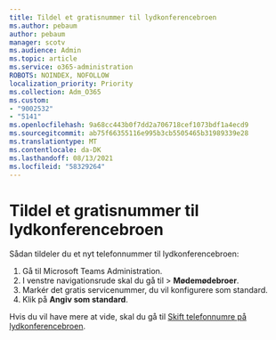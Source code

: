 ```yaml
---
title: Tildel et gratisnummer til lydkonferencebroen
ms.author: pebaum
author: pebaum
manager: scotv
ms.audience: Admin
ms.topic: article
ms.service: o365-administration
ROBOTS: NOINDEX, NOFOLLOW
localization_priority: Priority
ms.collection: Adm_O365
ms.custom:
- "9002532"
- "5141"
ms.openlocfilehash: 9a68cc443b0f7dd2a706718cef1073bdf1a4ecd9
ms.sourcegitcommit: ab75f66355116e995b3cb5505465b31989339e28
ms.translationtype: MT
ms.contentlocale: da-DK
ms.lasthandoff: 08/13/2021
ms.locfileid: "58329264"
---
```

# <a name="assign-a-toll-free-number-to-your-audio-conferencing-bridge"></a>Tildel et gratisnummer til lydkonferencebroen

Sådan tildeler du et nyt telefonnummer til lydkonferencebroen:

1. Gå til Microsoft Teams Administration.
1. I venstre navigationsrude skal du gå til  >  **Mødemødebroer**.
1. Markér det gratis servicenummer, du vil konfigurere som standard.
1. Klik på **Angiv som standard**.

Hvis du vil have mere at vide, skal du gå til [Skift telefonnumre på lydkonferencebroen](https://docs.microsoft.com/MicrosoftTeams/change-the-phone-numbers-on-your-audio-conferencing-bridge).
